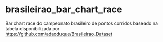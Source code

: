 # brasileirao_bar_chart_race

Bar chart race do campeonato brasileiro de pontos corridos baseado na tabela disponibilizada por https://github.com/adaoduque/Brasileirao_Dataset
